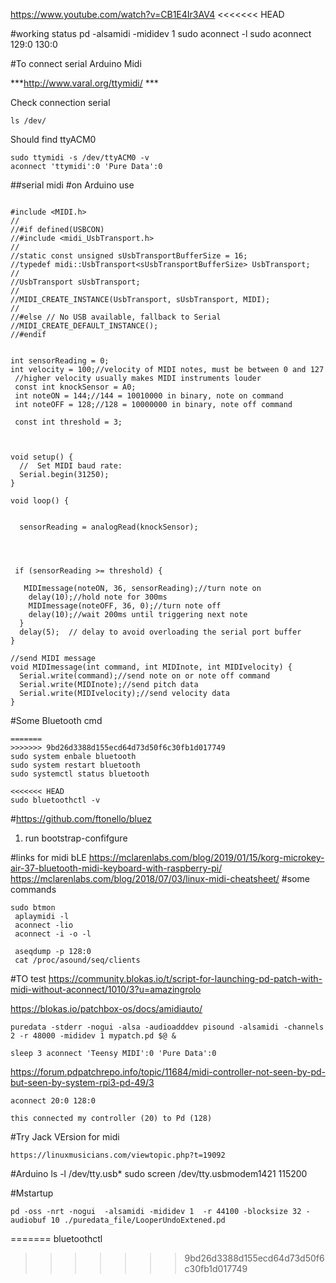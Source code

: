 https://www.youtube.com/watch?v=CB1E4Ir3AV4
<<<<<<< HEAD


#working status
pd -alsamidi -mididev 1
sudo aconnect -l
sudo aconnect 129:0 130:0


#To connect serial Arduino Midi

***http://www.varal.org/ttymidi/ ***

Check connection serial

```
ls /dev/
```
Should find ttyACM0

```
sudo ttymidi -s /dev/ttyACM0 -v
aconnect 'ttymidi':0 'Pure Data':0

```
##serial midi
#on Arduino use 
```

#include <MIDI.h>
//
//#if defined(USBCON)
//#include <midi_UsbTransport.h>
//
//static const unsigned sUsbTransportBufferSize = 16;
//typedef midi::UsbTransport<sUsbTransportBufferSize> UsbTransport;
//
//UsbTransport sUsbTransport;
//
//MIDI_CREATE_INSTANCE(UsbTransport, sUsbTransport, MIDI);
//
//#else // No USB available, fallback to Serial
//MIDI_CREATE_DEFAULT_INSTANCE();
//#endif


int sensorReading = 0; 
int velocity = 100;//velocity of MIDI notes, must be between 0 and 127
 //higher velocity usually makes MIDI instruments louder
 const int knockSensor = A0;
 int noteON = 144;//144 = 10010000 in binary, note on command
 int noteOFF = 128;//128 = 10000000 in binary, note off command

 const int threshold = 3;

 

void setup() {
  //  Set MIDI baud rate:
  Serial.begin(31250);
}

void loop() {


  sensorReading = analogRead(knockSensor);
  



 if (sensorReading >= threshold) {
    
   MIDImessage(noteON, 36, sensorReading);//turn note on
    delay(10);//hold note for 300ms
    MIDImessage(noteOFF, 36, 0);//turn note off
    delay(10);//wait 200ms until triggering next note
  }
  delay(5);  // delay to avoid overloading the serial port buffer
}

//send MIDI message
void MIDImessage(int command, int MIDInote, int MIDIvelocity) {
  Serial.write(command);//send note on or note off command 
  Serial.write(MIDInote);//send pitch data
  Serial.write(MIDIvelocity);//send velocity data
}

```

#Some Bluetooth cmd

```
=======
>>>>>>> 9bd26d3388d155ecd64d73d50f6c30fb1d017749
sudo system enbale bluetooth
sudo system restart bluetooth
sudo systemctl status bluetooth
 
<<<<<<< HEAD
sudo bluetoothctl -v 
```


#https://github.com/ftonello/bluez
1. run bootstrap-confifgure

#links for midi bLE
https://mclarenlabs.com/blog/2019/01/15/korg-microkey-air-37-bluetooth-midi-keyboard-with-raspberry-pi/
https://mclarenlabs.com/blog/2018/07/03/linux-midi-cheatsheet/
#some commands
```
sudo btmon
 aplaymidi -l
 aconnect -lio
 aconnect -i -o -l
 
 aseqdump -p 128:0
 cat /proc/asound/seq/clients
```
 
#TO test
 https://community.blokas.io/t/script-for-launching-pd-patch-with-midi-without-aconnect/1010/3?u=amazingrolo
 
 https://blokas.io/patchbox-os/docs/amidiauto/
``` 
puredata -stderr -nogui -alsa -audioadddev pisound -alsamidi -channels 2 -r 48000 -mididev 1 mypatch.pd $@ &
```
``` 
sleep 3 aconnect 'Teensy MIDI':0 'Pure Data':0
```

https://forum.pdpatchrepo.info/topic/11684/midi-controller-not-seen-by-pd-but-seen-by-system-rpi3-pd-49/3

```
aconnect 20:0 128:0

this connected my controller (20) to Pd (128)
````

#Try Jack VErsion for midi
```
https://linuxmusicians.com/viewtopic.php?t=19092
```

#Arduino
ls -l /dev/tty.usb*
sudo screen /dev/tty.usbmodem1421 115200


#Mstartup
```
pd -oss -nrt -nogui  -alsamidi -mididev 1  -r 44100 -blocksize 32 -audiobuf 10 ./puredata_file/LooperUndoExtened.pd
```






=======
bluetoothctl
>>>>>>> 9bd26d3388d155ecd64d73d50f6c30fb1d017749

